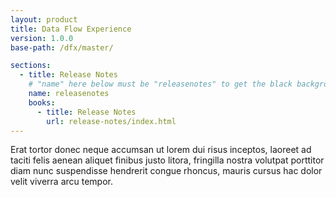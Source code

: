 ```yaml
---
layout: product
title: Data Flow Experience
version: 1.0.0
base-path: /dfx/master/

sections:
  - title: Release Notes
    # "name" here below must be "releasenotes" to get the black background
    name: releasenotes
    books:
      - title: Release Notes
        url: release-notes/index.html
---
```

Erat tortor donec neque accumsan ut lorem dui risus inceptos, laoreet ad
taciti felis aenean aliquet finibus justo litora, fringilla nostra
volutpat porttitor diam nunc suspendisse hendrerit congue rhoncus,
mauris cursus hac dolor velit viverra arcu tempor.
